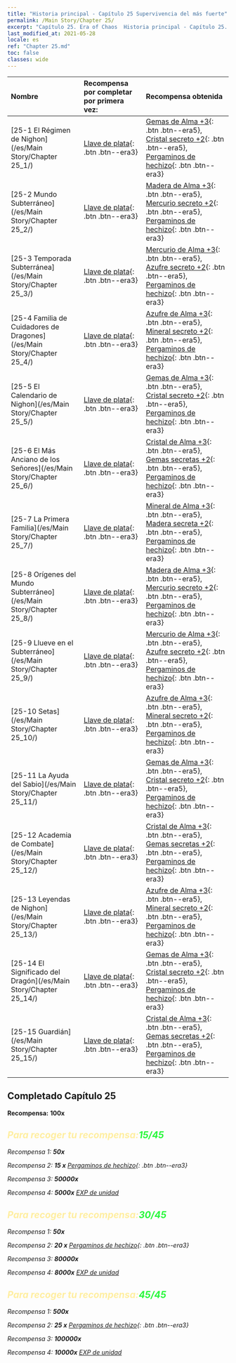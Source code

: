 ```yaml
---
title: "Historia principal - Capítulo 25 Supervivencia del más fuerte"
permalink: /Main Story/Chapter 25/
excerpt: "Capítulo 25. Era of Chaos  Historia principal - Capítulo 25. Supervivencia del más fuerte"
last_modified_at: 2021-05-28
locale: es
ref: "Chapter 25.md"
toc: false
classes: wide
---
```


  | Nombre |  Recompensa por completar por primera vez: | Recompensa obtenida |
  |:------------|:------------|:------------| 
  | [25-1 El Régimen de Nighon](/es/Main Story/Chapter 25_1/) | [Llave de plata](/ItemsES/con_693/){: .btn .btn--era3} | [Gemas de Alma +3](/ItemsES/mat_86/){: .btn .btn--era5}, [Cristal secreto +2](/ItemsES/mat_80/){: .btn .btn--era5}, [Pergaminos de hechizo](/ItemsES/con_694/){: .btn .btn--era3} |
  | [25-2 Mundo Subterráneo](/es/Main Story/Chapter 25_2/) | [Llave de plata](/ItemsES/con_693/){: .btn .btn--era3} | [Madera de Alma +3](/ItemsES/mat_83/){: .btn .btn--era5}, [Mercurio secreto +2](/ItemsES/mat_77/){: .btn .btn--era5}, [Pergaminos de hechizo](/ItemsES/con_694/){: .btn .btn--era3} |
  | [25-3 Temporada Subterránea](/es/Main Story/Chapter 25_3/) | [Llave de plata](/ItemsES/con_693/){: .btn .btn--era3} | [Mercurio de Alma +3](/ItemsES/mat_84/){: .btn .btn--era5}, [Azufre secreto +2](/ItemsES/mat_78/){: .btn .btn--era5}, [Pergaminos de hechizo](/ItemsES/con_694/){: .btn .btn--era3} |
  | [25-4 Familia de Cuidadores de Dragones](/es/Main Story/Chapter 25_4/) | [Llave de plata](/ItemsES/con_693/){: .btn .btn--era3} | [Azufre de Alma +3](/ItemsES/mat_85/){: .btn .btn--era5}, [Mineral secreto +2](/ItemsES/mat_75/){: .btn .btn--era5}, [Pergaminos de hechizo](/ItemsES/con_694/){: .btn .btn--era3} |
  | [25-5 El Calendario de Nighon](/es/Main Story/Chapter 25_5/) | [Llave de plata](/ItemsES/con_693/){: .btn .btn--era3} | [Gemas de Alma +3](/ItemsES/mat_86/){: .btn .btn--era5}, [Cristal secreto +2](/ItemsES/mat_80/){: .btn .btn--era5}, [Pergaminos de hechizo](/ItemsES/con_694/){: .btn .btn--era3} |
  | [25-6 El Más Anciano de los Señores](/es/Main Story/Chapter 25_6/) | [Llave de plata](/ItemsES/con_693/){: .btn .btn--era3} | [Cristal de Alma +3](/ItemsES/mat_87/){: .btn .btn--era5}, [Gemas secretas +2](/ItemsES/mat_79/){: .btn .btn--era5}, [Pergaminos de hechizo](/ItemsES/con_694/){: .btn .btn--era3} |
  | [25-7 La Primera Familia](/es/Main Story/Chapter 25_7/) | [Llave de plata](/ItemsES/con_693/){: .btn .btn--era3} | [Mineral de Alma +3](/ItemsES/mat_82/){: .btn .btn--era5}, [Madera secreta +2](/ItemsES/mat_76/){: .btn .btn--era5}, [Pergaminos de hechizo](/ItemsES/con_694/){: .btn .btn--era3} |
  | [25-8 Orígenes del Mundo Subterráneo](/es/Main Story/Chapter 25_8/) | [Llave de plata](/ItemsES/con_693/){: .btn .btn--era3} | [Madera de Alma +3](/ItemsES/mat_83/){: .btn .btn--era5}, [Mercurio secreto +2](/ItemsES/mat_77/){: .btn .btn--era5}, [Pergaminos de hechizo](/ItemsES/con_694/){: .btn .btn--era3} |
  | [25-9 Llueve en el Subterráneo](/es/Main Story/Chapter 25_9/) | [Llave de plata](/ItemsES/con_693/){: .btn .btn--era3} | [Mercurio de Alma +3](/ItemsES/mat_84/){: .btn .btn--era5}, [Azufre secreto +2](/ItemsES/mat_78/){: .btn .btn--era5}, [Pergaminos de hechizo](/ItemsES/con_694/){: .btn .btn--era3} |
  | [25-10 Setas](/es/Main Story/Chapter 25_10/) | [Llave de plata](/ItemsES/con_693/){: .btn .btn--era3} | [Azufre de Alma +3](/ItemsES/mat_85/){: .btn .btn--era5}, [Mineral secreto +2](/ItemsES/mat_75/){: .btn .btn--era5}, [Pergaminos de hechizo](/ItemsES/con_694/){: .btn .btn--era3} |
  | [25-11 La Ayuda del Sabio](/es/Main Story/Chapter 25_11/) | [Llave de plata](/ItemsES/con_693/){: .btn .btn--era3} | [Gemas de Alma +3](/ItemsES/mat_86/){: .btn .btn--era5}, [Cristal secreto +2](/ItemsES/mat_80/){: .btn .btn--era5}, [Pergaminos de hechizo](/ItemsES/con_694/){: .btn .btn--era3} |
  | [25-12 Academia de Combate](/es/Main Story/Chapter 25_12/) | [Llave de plata](/ItemsES/con_693/){: .btn .btn--era3} | [Cristal de Alma +3](/ItemsES/mat_87/){: .btn .btn--era5}, [Gemas secretas +2](/ItemsES/mat_79/){: .btn .btn--era5}, [Pergaminos de hechizo](/ItemsES/con_694/){: .btn .btn--era3} |
  | [25-13 Leyendas de Nighon](/es/Main Story/Chapter 25_13/) | [Llave de plata](/ItemsES/con_693/){: .btn .btn--era3} | [Azufre de Alma +3](/ItemsES/mat_85/){: .btn .btn--era5}, [Mineral secreto +2](/ItemsES/mat_75/){: .btn .btn--era5}, [Pergaminos de hechizo](/ItemsES/con_694/){: .btn .btn--era3} |
  | [25-14 El Significado del Dragón](/es/Main Story/Chapter 25_14/) | [Llave de plata](/ItemsES/con_693/){: .btn .btn--era3} | [Gemas de Alma +3](/ItemsES/mat_86/){: .btn .btn--era5}, [Cristal secreto +2](/ItemsES/mat_80/){: .btn .btn--era5}, [Pergaminos de hechizo](/ItemsES/con_694/){: .btn .btn--era3} |
  | [25-15 Guardián](/es/Main Story/Chapter 25_15/) | [Llave de plata](/ItemsES/con_693/){: .btn .btn--era3} | [Cristal de Alma +3](/ItemsES/mat_87/){: .btn .btn--era5}, [Gemas secretas +2](/ItemsES/mat_79/){: .btn .btn--era5}, [Pergaminos de hechizo](/ItemsES/con_694/){: .btn .btn--era3} |


## Completado Capítulo 25

 **Recompensa:**  **100x** <i class="fas fa-gem"/>



## <span style="color: #ffeea0">Para recoger tu recompensa:</span><span style="color: #27f73a">15/45</span>

 Recompensa 1:  **50x** <i class="fas fa-gem"/>

 Recompensa 2: **15 x** [Pergaminos de hechizo](/ItemsES/con_694/){: .btn .btn--era3}

 Recompensa 3:  **50000x** <i class="fas fa-coins"/>

 Recompensa 4:  **5000x** [EXP de unidad](/ItemsES/con_902/)



## <span style="color: #ffeea0">Para recoger tu recompensa:</span><span style="color: #27f73a">30/45</span>

 Recompensa 1:  **50x** <i class="fas fa-gem"/>

 Recompensa 2: **20 x** [Pergaminos de hechizo](/ItemsES/con_694/){: .btn .btn--era3}

 Recompensa 3:  **80000x** <i class="fas fa-coins"/>

 Recompensa 4:  **8000x** [EXP de unidad](/ItemsES/con_902/)



## <span style="color: #ffeea0">Para recoger tu recompensa:</span><span style="color: #27f73a">45/45</span>

 Recompensa 1:  **500x** <i class="fas fa-gem"/>

 Recompensa 2: **25 x** [Pergaminos de hechizo](/ItemsES/con_694/){: .btn .btn--era3}

 Recompensa 3:  **100000x** <i class="fas fa-coins"/>

 Recompensa 4:  **10000x** [EXP de unidad](/ItemsES/con_902/)

